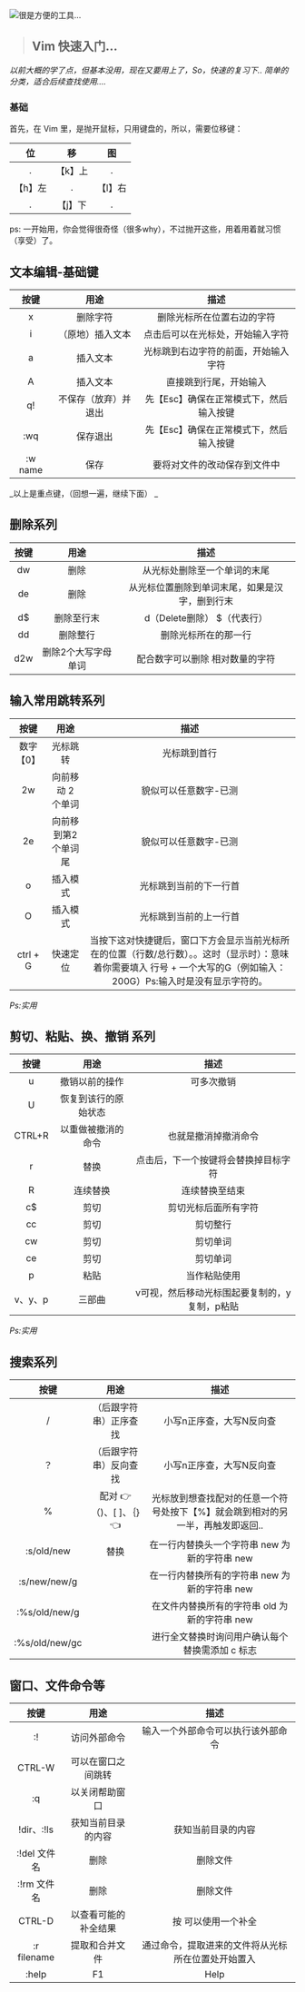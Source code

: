![很是方便的工具...](http://upload-images.jianshu.io/upload_images/4007920-5a4fac9bc6ee4bd4.jpg?imageMogr2/auto-orient/strip%7CimageView2/2/w/1240)

> ##  Vim  快速入门...

_以前大概的学了点，但基本没用，现在又要用上了，So，快速的复习下..
 简单的分类，适合后续查找使用...._

### 基础

首先，在 Vim 里，是抛开鼠标，只用键盘的，所以，需要位移键：

|位|移|图|
|:--:|:--:|:--:|
|  .  |【k】上| .  |
|【h】左| . |【l】右|
|.   |【j】下 |  . |

ps: 一开始用，你会觉得很奇怪（很多why），不过抛开这些，用着用着就习惯（享受）了。



 
## 文本编辑-基础键


|  按键  |      用途        |     描述       |
|:--:|:--:|:--:|
|    x      |       删除字符      |     删除光标所在位置右边的字符     |
|     i    |  （原地）插入文本  |     点击后可以在光标处，开始输入字符       |
|     a     |     插入文本  |     光标跳到右边字符的前面，开始输入字符       |
|     A   |      插入文本      |     直接跳到行尾，开始输入       |
|      q!      |  不保存（放弃）并退出 | 先【Esc】确保在正常模式下，然后输入按键   |
|    :wq    |   保存退出   | 先【Esc】确保在正常模式下，然后输入按键   |
| :w name | 保存 |  要将对文件的改动保存到文件中|

_以上是重点键，（回想一遍，继续下面） _

## 删除系列

|      按键      |     用途       |     描述       |
|:--:|:--:|:--:|
|     dw     |   删除  |  从光标处删除至一个单词的末尾 |
|     de       | 删除|  从光标位置删除到单词末尾，如果是汉字，删到行末|
|      d$      |     删除至行末       |  d（Delete删除）  $（代表行）       |
|     dd       |    删除整行     |       删除光标所在的那一行     |
|    d2w    |   删除2个大写字母单词     |配合数字可以删除 相对数量的字符 |





## 输入常用跳转系列
|    按键      |    用途          |    描述        |
|:--:|:--:|:--:|
|     数字【0】       |    光标跳转     |      光标跳到首行      |
|      2w      |      向前移动 2 个单词      |      貌似可以任意数字-已测      |
|      2e      |     向前移到第2个单词尾      |  貌似可以任意数字-已测 |
|      o      |    插入模式   |      光标跳到当前的下一行首      |
|     O       |    插入模式   |     光标跳到当前的上一行首        |
| ctrl + G |快速定位 |当按下这对快捷键后，窗口下方会显示当前光标所在的位置（行数/总行数）。。这时（显示时）：意味着你需要填入   行号 + 一个大写的G（例如输入：200G）Ps:输入时是没有显示字符的。|
_Ps:实用_


## 剪切、粘贴、换、撤销 系列
|    按键      |    用途          |    描述        |
|:--:|:--:|:--:|
|      u      |            撤销以前的操作|   可多次撤销    |
|     U       |    恢复到该行的原始状态       |         |
|  CTRL+R | 以重做被撤消的命令 |也就是撤消掉撤消命令|
|  r  |替换 | 点击后，下一个按键将会替换掉目标字符  |
|      R       |    连续替换 | 连续替换至结束  |
|      c$      |      剪切      |  剪切光标后面所有字符   |
|       cc     |     剪切       |     剪切整行       |
|     cw       |      剪切      |    剪切单词        |
|      ce      |      剪切      |    剪切单词        |
|     p       |   粘贴 | 当作粘贴使用 |
|v、y、p| 三部曲| v可视，然后移动光标围起要复制的，y复制，p粘贴|
_Ps:实用_


## 搜索系列
|    按键      |    用途          |    描述        |
|:--:|:--:|:--:|
|       /     |  （后跟字符串）正序查找  |  小写n正序查，大写N反向查  |
|    ？     |  （后跟字符串）反向查找  | 小写n正序查，大写N反向查 |
|    %      |配对 👉  （)、[ ]、｛} 👈   |  光标放到想查找配对的任意一个符号处按下【%】就会跳到相对的另一半，再触发即返回.. |
|     :s/old/new      |   替换|在一行内替换头一个字符串 new 为新的字符串 new  |
| :s/new/new/g  |              |在一行内替换所有的字符串 new 为新的字符串 new|
|:%s/old/new/g|              | 在文件内替换所有的字符串 old 为新的字符串 new |
|:%s/old/new/gc |              |  进行全文替换时询问用户确认每个替换需添加 c 标志       |



## 窗口、文件命令等
|    按键      |    用途          |    描述        |
|:--:|:--:|:--:|
|      :!  |   访问外部命令   |  输入一个外部命令可以执行该外部命令 |
|     CTRL-W        |       可以在窗口之间跳转     |            |
|      :q       |     以关闭帮助窗口      |            |
|    !dir、:!ls       |      获知当前目录的内容      |     获知当前目录的内容      |
|     :!del  文件名  |       删除     |     删除文件       |
|      :!rm 文件名  |      删除       |    删除文件   |
|  CTRL-D    |  以查看可能的补全结果  |  按 <TAB> 可以使用一个补全      |  
|:r filename   | 提取和合并文件 | 通过命令，提取进来的文件将从光标所在位置处开始置入|
|      :help   |    F1    |   Help   |
